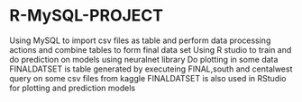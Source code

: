 # R-MySQL-PROJECT
Using MySQL to import csv files as table and perform data processing actions and combine tables to form final data set
Using R studio to train and do prediction on models using neuralnet library
Do plotting in some data
FINALDATSET is table generated by executeing FINAL,south and centalwest query on some csv files from kaggle
FINALDATSET is also used in RStudio for plotting and prediction models
